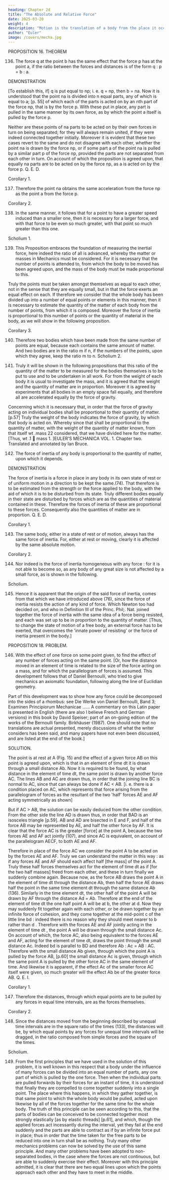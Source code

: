 ```yaml
---
heading: Chapter 2d
title: "The Absolute and Relative Force"
date: 2025-03-20
weight: 4
description: "Motion is the translation of a body from the place it occupies to another place. True rest is a body remaining at the same place."
author: "Euler"
image: /covers/mecha.jpg
---
```



PROPOSITION 16. THEOREM

136. The force q at the point b has the same effect that the force p has at the point a, if the ratio between the forces and distances is of the form q : p = b : a.

DEMONSTRATION

[To establish this, if] q is put equal to np; i. e. q = np, then b = na. Now it is
understood that the point na is divided into n equal parts, any of which is equal to a; [p.
55] of which each of the parts is acted on by an nth part of the force np, that is by the
force p. With these put in place, any part is pulled in the same manner by its own force,
as by which the point a itself is pulled by the force p. 

Neither are these points of na parts to be acted on by their own forces in turn on being separated; for they will always remain united, if they were indeed connected together initially. Moreover it is evident that these two cases revert to the same and do not disagree with each other, whether the point na is drawn by the force np, or if some part a of the point na is pulled by a similar part p of the force np, provided the parts are not separated from each other in turn. On account of which the proposition is agreed upon, that equally na parts are to be acted on by the force np, as a is acted on by the force p. Q. E. D.


Corollary 1.

137. Therefore the point na obtains the same acceleration from the force np as the point
a from the force p.

Corollary 2.

138. In the same manner, it follows that for a point to have a greater speed induced than a
smaller one, then it is necessary for a larger force, and with that force to be even so much
greater, with that point so much greater than this one.

Scholium 1.

139. This Proposition embraces the foundation of measuring the inertial force, here indeed the ratio of all is advanced, whereby the matter or masses in Mechanics must be considered. For it is necessary that the number of points is attended to, from which the body to be moved has been agreed upon, and the mass of the body must be made proportional to this.

Truly the points must be taken amongst themselves as equal to each other, not in the sense that they are equally small, but in that the force exerts an equal effect on each. If therefore we consider that the whole body has been divided up into a number of equal points or elements in this manner, then it is necessary to estimate the quantity of the matter of each body from the number of points, from which it is composed. Moreover the force of inertia is proportional to this number of points or the quantity of material in the body, as we will show in the following proposition.

Corollary 3.

140. Therefore two bodies which have been made from the same number of points are
equal, because each contains the same amount of matter. And two bodies are in the ratio
m if n, if the numbers of the points, upon which they agree, keep the ratio m to n.
Scholium 2.

141. Truly it will be shown in the following propositions that this ratio of the quantity of the matter to be measured for the bodies themselves is to be put to use and to be undertaken in all work. For from the weight of each body it is usual to investigate the mass, and it is agreed that the weight and the quantity of matter are in proportion. Moreover it is agreed by experiments that all bodies in an empty space fall equally, and therefore all are accelerated equally by the force of gravity.

Concerning which it is
necessary that, in order that the force of gravity acting on individual bodies shall be
proportional to their quantity of matter. [p.57] Truly the weight of the body indicates the
force of gravity, by which that body is acted on. Whereby since that shall be proportional
to the quantity of matter, with the weight of the quantity of matter known, from that itself
wt .mass
22
considered, that we have divided here for the matter. [Thus, wt .1  mass 1. ]EULER'S MECHANICA VOL. 1.
Chapter two.
Translated and annotated by Ian Bruce.

142. The force of inertia of any body is proportional to the quantity of matter, upon
which it depends.

DEMONSTRATION

The force of inertia is a force in place in any body in its own state of rest or of uniform motion in a direction to be kept the same.(74). That therefore is to be estimated from the strength or the force applied to the body, with the aid of which it is to be disturbed from its state. Truly different bodies equally in their state are disturbed by forces which are as the quantities of material contained in these. Therefore the forces of inertia of these are proportional to these forces. Consequently also the quantities of matter are in proportion. Q. E. D.

Corollary 1.

143. The same body, either in a state of rest or of motion, always has the same force of inertia. For, either at rest or moving, clearly it is affected by the same absolute motion.

Corollary 2.

144. Nor indeed is the force of inertia homogeneous with any force : for it is not able to become so, as any body of any great size is not affected by a small force, as is shown in the following.

Scholium.

145. Hence it is apparent that the origin of the said force of inertia, comes from that
which we have introduced above (76), since the force of inertia resists the action of any
kind of force. Which Newton too had decided on, and who in Definition III of the Princ.
Phil;. Nat. joined together the force of inertia with the same idea of a force being resisted,
and each was set up to be in proportion to the quantity of matter. [Thus, to change the
state of motion of a free body, an external force has to be exerted, that overcomes the
'innate power of resisting' or the force of inertia present in the body.]

PROPOSITION 18. PROBLEM.

146. With the effect of one force on some point given, to find the effect of any number of
forces acting on the same point. [Or, how the distance moved in an element of time is
related to the size of the force acting on a mass, and for which the parallelogram of forces
is assumed. This development follows that of Daniel Bernoulli, who tried to give mechanics an axiomatic foundation, following along the line of Euclidian geometry. 

Part
of this development was to show how any force could be decomposed into the sides of a
rhombus: see Die Werke von Daniel Bernoulli, Band 3; Examinen Principiorum
Mechanicae ...... A commentary on this Latin paper is presented in English (there are also
I believe French and German versions) in this book by David Speiser; part of an on-going
edition of the works of the Bernoulli family. Birkhäuser (1987). One should note that no
translations are actual presented, merely discussions of what the writer considers has
been said, and many papers have not even been discussed, and are listed at the end of the
book.]

SOLUTION.

The point is at rest at A (Fig. 15) and the effect of a
given force AB on this point is agreed upon, which is that
in an element of time dt it is drawn through a small
distance Ab. Now it is required to be found, by what
distance in the element of time dt, the same point is drawn
by another force AC. The lines AB and AC are drawn thus,
in order that the joining line BC is normal to AC, since that
can always be done if AC < AB. [i. e. there is a condition
placed on AC, which represents that force arising from the
parallelogram of forces as the resultant of the two 'half'
forces AE and AF acting symmetrically as shown] 


But if
AC > AB, the solution can be easily deduced from the
other condition. From the other side the line AD is drawn thus, in order that BAD is an
isosceles triangle [p.59]. AB and AD are bisected in E and F, and half of the force AB
may be represented by AE, and half the other force by AF. It is clear that the force AC is
the greater [force] at the point A, because the two forces AE and AF act jointly (107), and
since AC is equivalent, on account of the parallelogram AECF, to both AE and AF.


Therefore in place of the force AC we consider the point A to be acted on by the forces
AE and AF. Truly we can understand the matter in this way : as if any forces AE and AF
should each affect half [the mass] of the point A. Truly these half forces themselves act
for the element of time dt as if [for the two half masses] freed from each other, and these
in turn finally we suddenly combine again. Because now, as the force AB draws the point
A in the element of time dt through the distance Ab, then half the force AE draws half
the point in the same time element dt through the same distance Ab (136). Similarly in the
time element dt, the other half of the point A will be drawn by AF through the distance
Ad = Ab. Therefore at the end of the element of time dt the one half point A will be at b,
the other at d. Now they may suddenly fit together again with each other, or be drawn
together by an infinite force of cohesion, and they come together at the mid-point c of the
little line bd : indeed there is no reason why they should meet nearer to b rather than d .
Therefore with the forces AE and AF jointly acting in the element of time dt , the point A
will be drawn through the small distance Ac. On account of which, the force AC, also
being equivalent to the forces AE and AF, acting for the element of time dt, draws the
point through the small distance Ac. Indeed bd is parallel to BD and therefore Ab : Ac =
AB : AC. Therefore with the small distance Ab given, through which the point A is pulled
by the force AB, [p.60] the small distance Ac is given, through which the same point A is
pulled by the other force AC in the same element of time. And likewise it is apparent, if the effect Ac of the smaller force AC itself were given, so much greater will the effect Ab
be of the greater force AB. Q. E. I.

Corollary 1.

147. Therefore the distances, through which equal points are to be pulled by any forces in
equal time intervals, are as the forces themselves.

Corollary 2.

148. Since the distances moved from the beginning described by unequal time intervals
are in the square ratio of the times (133), the distances will be, by which equal points by
any forces for unequal time intervals will be dragged, in the ratio composed from simple
forces and the square of the times.

Scholium.

149. From the first principles that we have used in the solution of this problem, it is well
known in this respect that a body under the influence of many forces can be divided into
an equal number of parts, any one part of which is pulled by the one force. Then when the
individual parts are pulled forwards by their forces for an instant of time, it is understood
that finally they are compelled to come together suddenly into a single point. The place
where this happens, in which they gather together, is that same point to which the whole
body would be pulled, acted upon likewise by all of the forces together for the same time
for the whole body. The truth of this principle can be seen according to this, that the parts
of bodies can be conceived to be connected together most strongly elastically [as by
elastic threads] [p.61], and which, though the applied forces act incessantly during the
interval, yet they fail at the end suddenly and the parts are able to contract as if by an
infinite force put in place; thus in order that the time taken for the free parts to be reduced
into one in turn shall be as nothing. Truly many other mechanics problems can now be
solved by the use of this same principle. And many other problems have been adopted to
non-separated bodies, in the case where the forces are not continuous, but are able to
suddenly exercise their effect. Moreover with this principle admitted, it is clear that there
are two equal lines upon which the points approach each other and they have to meet in
the middle.



